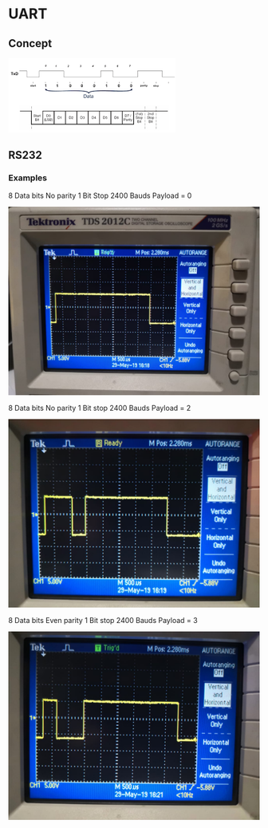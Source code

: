 <!-- TITLE: Serial communications -->

# UART


## Concept
![Images](/uploads/electronics/images.png "Images")


## RS232
### Examples

8 Data bits 
No parity 
1 Bit Stop
2400 Bauds
Payload = 0

![Whatsapp Image 2019 05 29 At 5 27 09 Pm 1](/uploads/electronics/whatsapp-image-2019-05-29-at-5-27-09-pm-1.jpeg "Whatsapp Image 2019 05 29 At 5 27 09 Pm 1")

8 Data bits
No parity
1 Bit stop
2400 Bauds
Payload = 2

![Whatsapp Image 2019 05 29 At 5 27 07 Pm](/uploads/electronics/whatsapp-image-2019-05-29-at-5-27-07-pm.jpeg "Whatsapp Image 2019 05 29 At 5 27 07 Pm")

8 Data bits
Even parity
1 Bit stop
2400 Bauds
Payload = 3

![Whatsapp Image 2019 05 29 At 5 27 08 Pm 1](/uploads/electronics/whatsapp-image-2019-05-29-at-5-27-08-pm-1.jpeg "Whatsapp Image 2019 05 29 At 5 27 08 Pm 1")
